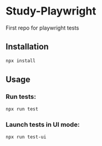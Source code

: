 # Study-Playwright

First repo for playwright tests

## Installation

```bash
npx install
```

## Usage

### Run tests:

```bash
npx run test
```

### Launch tests in UI mode:

```bash
npx run test-ui